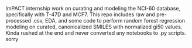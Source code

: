 ImPACT internship work on curating and modeling the NCI-60 database, specifically with T-47D and MCF7. This repo includes raw and pre-processed .csv, EDA, and some code to perform random forest regression modeling on curated, canonicalized SMILES with normalized gi50 values. Kinda rushed at the end and never converted any notebooks to .py scripts. sorry
